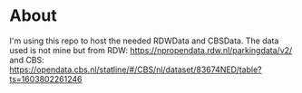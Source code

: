 # About
I'm using this repo to host the needed RDWData and CBSData. The data used is not mine but from RDW: https://npropendata.rdw.nl/parkingdata/v2/ and CBS: https://opendata.cbs.nl/statline/#/CBS/nl/dataset/83674NED/table?ts=1603802261246
